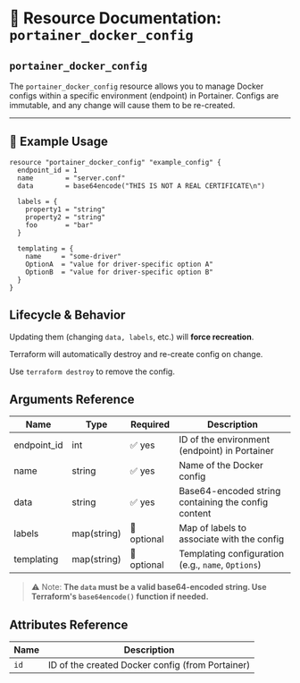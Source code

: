# 🧾 **Resource Documentation: `portainer_docker_config`**

## `portainer_docker_config`

The `portainer_docker_config` resource allows you to manage Docker configs within a specific environment (endpoint) in Portainer.
Configs are immutable, and any change will cause them to be re-created.

---

## 📘 Example Usage

```hcl
resource "portainer_docker_config" "example_config" {
  endpoint_id = 1
  name        = "server.conf"
  data        = base64encode("THIS IS NOT A REAL CERTIFICATE\n")

  labels = {
    property1 = "string"
    property2 = "string"
    foo       = "bar"
  }

  templating = {
    name     = "some-driver"
    OptionA  = "value for driver-specific option A"
    OptionB  = "value for driver-specific option B"
  }
}
```

## Lifecycle & Behavior
Updating them (changing `data, labels`, etc.) will **force recreation**.

Terraform will automatically destroy and re-create config on change.

Use `terraform destroy` to remove the config.

## Arguments Reference
| Name        | Type         | Required     | Description                                                       |
|-------------|--------------|--------------|-------------------------------------------------------------------|
| endpoint_id | int          | ✅ yes       | ID of the environment (endpoint) in Portainer                     |
| name        | string       | ✅ yes       | Name of the Docker config                                         |
| data        | string       | ✅ yes       | Base64-encoded string containing the config content               |
| labels      | map(string)  | 🚫 optional  | Map of labels to associate with the config                        |
| templating  | map(string)  | 🚫 optional  | Templating configuration (e.g., `name`, `Options`)                |
> ⚠️ Note: **The `data` must be a valid base64-encoded string. Use Terraform's `base64encode()` function if needed.**

## Attributes Reference

| Name | Description              |
|------|--------------------------|
| `id` | ID of the created Docker config (from Portainer) |
